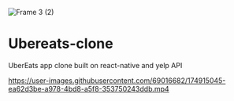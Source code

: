 ![Frame 3 (2)](https://user-images.githubusercontent.com/69016682/174910827-e205615c-cfad-4ec4-a1bd-ea20d3328b15.png)

# Ubereats-clone
UberEats app clone built on react-native and yelp API


https://user-images.githubusercontent.com/69016682/174915045-ea62d3be-a978-4bd8-a5f8-353750243ddb.mp4


